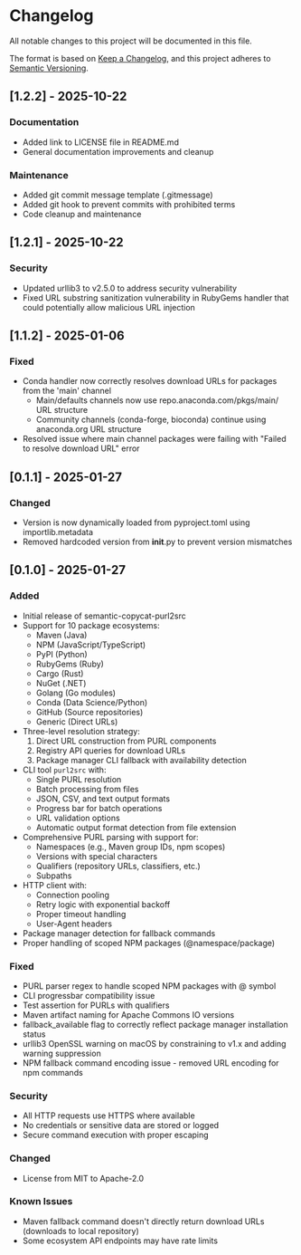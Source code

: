 # Changelog

All notable changes to this project will be documented in this file.

The format is based on [Keep a Changelog](https://keepachangelog.com/en/1.1.0/),
and this project adheres to [Semantic Versioning](https://semver.org/spec/v2.0.0.html).

## [1.2.2] - 2025-10-22

### Documentation
- Added link to LICENSE file in README.md
- General documentation improvements and cleanup

### Maintenance
- Added git commit message template (.gitmessage)
- Added git hook to prevent commits with prohibited terms
- Code cleanup and maintenance

## [1.2.1] - 2025-10-22

### Security
- Updated urllib3 to v2.5.0 to address security vulnerability
- Fixed URL substring sanitization vulnerability in RubyGems handler that could potentially allow malicious URL injection

## [1.1.2] - 2025-01-06

### Fixed
- Conda handler now correctly resolves download URLs for packages from the 'main' channel
  - Main/defaults channels now use repo.anaconda.com/pkgs/main/ URL structure
  - Community channels (conda-forge, bioconda) continue using anaconda.org URL structure
- Resolved issue where main channel packages were failing with "Failed to resolve download URL" error

## [0.1.1] - 2025-01-27

### Changed
- Version is now dynamically loaded from pyproject.toml using importlib.metadata
- Removed hardcoded version from __init__.py to prevent version mismatches

## [0.1.0] - 2025-01-27

### Added
- Initial release of semantic-copycat-purl2src
- Support for 10 package ecosystems:
  - Maven (Java)
  - NPM (JavaScript/TypeScript)
  - PyPI (Python)
  - RubyGems (Ruby)
  - Cargo (Rust)
  - NuGet (.NET)
  - Golang (Go modules)
  - Conda (Data Science/Python)
  - GitHub (Source repositories)
  - Generic (Direct URLs)
- Three-level resolution strategy:
  1. Direct URL construction from PURL components
  2. Registry API queries for download URLs
  3. Package manager CLI fallback with availability detection
- CLI tool `purl2src` with:
  - Single PURL resolution
  - Batch processing from files
  - JSON, CSV, and text output formats
  - Progress bar for batch operations
  - URL validation options
  - Automatic output format detection from file extension
- Comprehensive PURL parsing with support for:
  - Namespaces (e.g., Maven group IDs, npm scopes)
  - Versions with special characters
  - Qualifiers (repository URLs, classifiers, etc.)
  - Subpaths
- HTTP client with:
  - Connection pooling
  - Retry logic with exponential backoff
  - Proper timeout handling
  - User-Agent headers
- Package manager detection for fallback commands
- Proper handling of scoped NPM packages (@namespace/package)

### Fixed
- PURL parser regex to handle scoped NPM packages with @ symbol
- CLI progressbar compatibility issue
- Test assertion for PURLs with qualifiers
- Maven artifact naming for Apache Commons IO versions
- fallback_available flag to correctly reflect package manager installation status
- urllib3 OpenSSL warning on macOS by constraining to v1.x and adding warning suppression
- NPM fallback command encoding issue - removed URL encoding for npm commands

### Security
- All HTTP requests use HTTPS where available
- No credentials or sensitive data are stored or logged
- Secure command execution with proper escaping

### Changed
- License from MIT to Apache-2.0

### Known Issues
- Maven fallback command doesn't directly return download URLs (downloads to local repository)
- Some ecosystem API endpoints may have rate limits